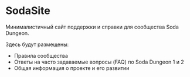 # SodaSite

Минималистичный сайт поддержки и справки для сообщества Soda Dungeon.

Здесь будут размещены:
- Правила сообщества
- Ответы на часто задаваемые вопросы (FAQ) по Soda Dungeon 1 и 2
- Общая информация о проекте и его развитии
